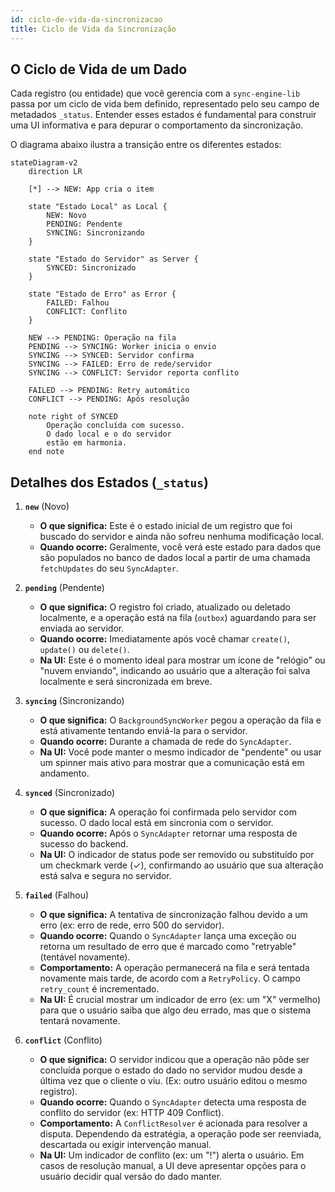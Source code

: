 ```yaml
---
id: ciclo-de-vida-da-sincronizacao
title: Ciclo de Vida da Sincronização
---
```


## O Ciclo de Vida de um Dado

Cada registro (ou entidade) que você gerencia com a `sync-engine-lib` passa por um ciclo de vida bem definido, representado pelo seu campo de metadados `_status`. Entender esses estados é fundamental para construir uma UI informativa e para depurar o comportamento da sincronização.

O diagrama abaixo ilustra a transição entre os diferentes estados:

```mermaid
stateDiagram-v2
    direction LR

    [*] --> NEW: App cria o item

    state "Estado Local" as Local {
        NEW: Novo
        PENDING: Pendente
        SYNCING: Sincronizando
    }

    state "Estado do Servidor" as Server {
        SYNCED: Sincronizado
    }

    state "Estado de Erro" as Error {
        FAILED: Falhou
        CONFLICT: Conflito
    }

    NEW --> PENDING: Operação na fila
    PENDING --> SYNCING: Worker inicia o envio
    SYNCING --> SYNCED: Servidor confirma
    SYNCING --> FAILED: Erro de rede/servidor
    SYNCING --> CONFLICT: Servidor reporta conflito

    FAILED --> PENDING: Retry automático
    CONFLICT --> PENDING: Após resolução

    note right of SYNCED
        Operação concluída com sucesso.
        O dado local e o do servidor
        estão em harmonia.
    end note
```

## Detalhes dos Estados (`_status`)

1. **`new`** (Novo)

   - **O que significa:** Este é o estado inicial de um registro que foi buscado do servidor e ainda não sofreu nenhuma modificação local.
   - **Quando ocorre:** Geralmente, você verá este estado para dados que são populados no banco de dados local a partir de uma chamada `fetchUpdates` do seu `SyncAdapter`.

2. **`pending`** (Pendente)

   - **O que significa:** O registro foi criado, atualizado ou deletado localmente, e a operação está na fila (`outbox`) aguardando para ser enviada ao servidor.
   - **Quando ocorre:** Imediatamente após você chamar `create()`, `update()` ou `delete()`.
   - **Na UI:** Este é o momento ideal para mostrar um ícone de "relógio" ou "nuvem enviando", indicando ao usuário que a alteração foi salva localmente e será sincronizada em breve.

3. **`syncing`** (Sincronizando)

   - **O que significa:** O `BackgroundSyncWorker` pegou a operação da fila e está ativamente tentando enviá-la para o servidor.
   - **Quando ocorre:** Durante a chamada de rede do `SyncAdapter`.
   - **Na UI:** Você pode manter o mesmo indicador de "pendente" ou usar um spinner mais ativo para mostrar que a comunicação está em andamento.

4. **`synced`** (Sincronizado)

   - **O que significa:** A operação foi confirmada pelo servidor com sucesso. O dado local está em sincronia com o servidor.
   - **Quando ocorre:** Após o `SyncAdapter` retornar uma resposta de sucesso do backend.
   - **Na UI:** O indicador de status pode ser removido ou substituído por um checkmark verde (✓), confirmando ao usuário que sua alteração está salva e segura no servidor.

5. **`failed`** (Falhou)

   - **O que significa:** A tentativa de sincronização falhou devido a um erro (ex: erro de rede, erro 500 do servidor).
   - **Quando ocorre:** Quando o `SyncAdapter` lança uma exceção ou retorna um resultado de erro que é marcado como "retryable" (tentável novamente).
   - **Comportamento:** A operação permanecerá na fila e será tentada novamente mais tarde, de acordo com a `RetryPolicy`. O campo `retry_count` é incrementado.
   - **Na UI:** É crucial mostrar um indicador de erro (ex: um "X" vermelho) para que o usuário saiba que algo deu errado, mas que o sistema tentará novamente.

6. **`conflict`** (Conflito)
   - **O que significa:** O servidor indicou que a operação não pôde ser concluída porque o estado do dado no servidor mudou desde a última vez que o cliente o viu. (Ex: outro usuário editou o mesmo registro).
   - **Quando ocorre:** Quando o `SyncAdapter` detecta uma resposta de conflito do servidor (ex: HTTP 409 Conflict).
   - **Comportamento:** A `ConflictResolver` é acionada para resolver a disputa. Dependendo da estratégia, a operação pode ser reenviada, descartada ou exigir intervenção manual.
   - **Na UI:** Um indicador de conflito (ex: um "!") alerta o usuário. Em casos de resolução manual, a UI deve apresentar opções para o usuário decidir qual versão do dado manter.
